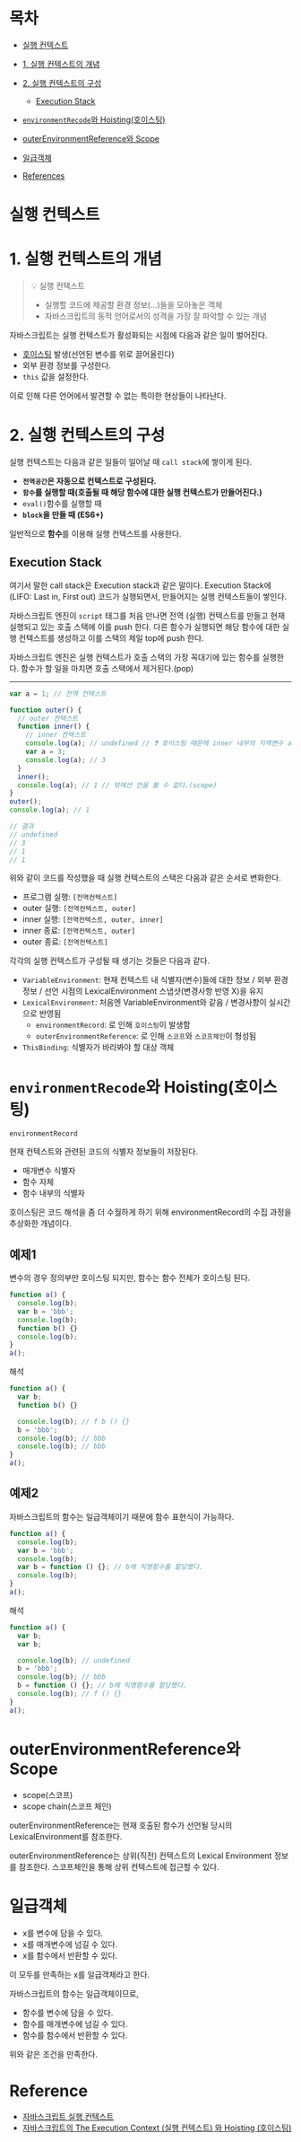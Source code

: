 # 목차

- [실행 컨텍스트](#실행-컨텍스트)
- [1. 실행 컨텍스트의 개념](#1-실행-컨텍스트의-개념)
- [2. 실행 컨텍스트의 구성](#2-실행-컨텍스트의-구성)
  - [Execution Stack](#execution-stack)
- [`environmentRecode`와 Hoisting(호이스팅)](#environmentrecode와-hoisting호이스팅)
- [outerEnvironmentReference와 Scope](#outerenvironmentreference와-scope)
- [일급객체](#일급객체)

- [References](#references)

# 실행 컨텍스트

# 1. 실행 컨텍스트의 개념

> 💡 실행 컨텍스트
>
> - 실행할 코드에 제공할 환경 정보(...)들을 모아놓은 객체
> - 자바스크립트의 동적 언어로서의 성격을 가장 잘 파악할 수 있는 개념

자바스크립트는 실행 컨텍스트가 활성화되는 시점에 다음과 같은 일이 벌어진다.

- [호이스팅]() 발생(선언된 변수를 위로 끌어올린다)
- 외부 환경 정보를 구성한다.
- `this` 값을 설정한다.

이로 인해 다른 언어에서 발견할 수 없는 특이한 현상들이 나타난다.

# 2. 실행 컨텍스트의 구성

실행 컨텍스트는 다음과 같은 일들이 일어날 때 `call stack`에 쌓이게 된다.

- **`전역공간`은 자동으로 컨텍스트로 구성된다.**
- **`함수`를 실행할 때(호출될 때 해당 함수에 대한 실행 컨텍스트가 만들어진다.)**
- `eval()`함수를 실행할 때
- **`block`을 만들 때 (ES6+)**

일반적으로 **함수**를 이용해 실행 컨텍스트를 사용한다.

## Execution Stack

여기서 말한 call stack은 Execution stack과 같은 말이다. Execution Stack에 (LIFO: Last in, First out) 코드가 실행되면서, 만들어지는 실행 컨텍스트들이 쌓인다.

자바스크립트 엔진이 `script` 태그를 처음 만나면 전역 (실행) 컨텍스트를 만들고 현재 실행되고 있는 호출 스택에 이를 push 한다. 다른 함수가 실행되면 해당 함수에 대한 실행 컨텍스트를 생성하고 이를 스택의 제일 top에 push 한다.

자바스크립트 엔진은 실행 컨텍스트가 호출 스택의 가장 꼭대기에 있는 함수를 실행한다. 함수가 할 일을 마치면 호출 스택에서 제거된다.(pop)

---

```js
var a = 1; // 전역 컨텍스트

function outer() {
  // outer 컨텍스트
  function inner() {
    // inner 컨텍스트
    console.log(a); // undefined // ❓ 호이스팅 때문에 inner 내부의 지역변수 a가 끌어올려지기 때문
    var a = 3;
    console.log(a); // 3
  }
  inner();
  console.log(a); // 1 // 밖에선 안을 볼 수 없다.(scope)
}
outer();
console.log(a); // 1
```

```js
// 결과
// undefined
// 3
// 1
// 1
```

위와 같이 코드를 작성했을 때 실행 컨텍스트의 스택은 다음과 같은 순서로 변화한다.

- 프로그램 실행: `[전역컨텍스트]`
- outer 실행: `[전역컨텍스트, outer]`
- inner 실행: `[전역컨텍스트, outer, inner]`
- inner 종료: `[전역컨텍스트, outer]`
- outer 종료: `[전역컨텍스트]`

각각의 실행 컨텍스트가 구성될 때 생기는 것들은 다음과 같다.

- `VariableEnvironment`: 현재 컨텍스트 내 식별자(변수)들에 대한 정보 / 외부 환경 정보 / 선언 시점의 LexicalEnvironment 스냅샷(변경사항 반영 X)을 유지
- `LexicalEnvironment`: 처음엔 VariableEnvironment와 같음 / 변경사항이 실시간으로 반영됨
  - `environmentRecord`: 로 인해 `호이스팅`이 발생함
  - `outerEnvironmentReference`: 로 인해 `스코프`와 `스코프체인`이 형성됨
- `ThisBinding`: 식별자가 바라봐야 할 대상 객체

# `environmentRecode`와 Hoisting(호이스팅)

`environmentRecord`

현재 컨텍스트와 관련된 코드의 식별자 정보들이 저장된다.

- 매개변수 식별자
- 함수 자체
- 함수 내부의 식별자

호이스팅은 코드 해석을 좀 더 수월하게 하기 위해 environmentRecord의 수집 과정을 추상화한 개념이다.

## 예제1

변수의 경우 정의부만 호이스팅 되지만, 함수는 함수 전체가 호이스팅 된다.

```js
function a() {
  console.log(b);
  var b = 'bbb';
  console.log(b);
  function b() {}
  console.log(b);
}
a();
```

해석

```js
function a() {
  var b;
  function b() {}

  console.log(b); // f b () {}
  b = 'bbb';
  console.log(b); // bbb
  console.log(b); // bbb
}
a();
```

## 예제2

자바스크립트의 함수는 일급객체이기 때문에 함수 표현식이 가능하다.

```js
function a() {
  console.log(b);
  var b = 'bbb';
  console.log(b);
  var b = function () {}; // b에 익명함수를 할당했다.
  console.log(b);
}
a();
```

해석

```js
function a() {
  var b;
  var b;

  console.log(b); // undefined
  b = 'bbb';
  console.log(b); // bbb
  b = function () {}; // b에 익명함수를 할당했다.
  console.log(b); // f () {}
}
a();
```

# outerEnvironmentReference와 Scope

- scope(스코프)
- scope chain(스코프 체인)

outerEnvironmentReference는 현재 호출된 함수가 선언될 당시의 LexicalEnvironment를 참조한다.

outerEnvironmentReference는 상위(직전) 컨텍스트의 Lexical Environment 정보를 참조한다. 스코프체인을 통해 상위 컨텍스트에 접근할 수 있다.

# 일급객체

- x를 변수에 담을 수 있다.
- x를 매개변수에 넘길 수 있다.
- x를 함수에서 반환할 수 있다.

이 모두를 만족하는 x를 일급객체라고 한다.

자바스크립트의 함수는 일급객체이므로,

- 함수를 변수에 담을 수 있다.
- 함수를 매개변수에 넘길 수 있다.
- 함수를 함수에서 반환할 수 있다.

위와 같은 조건을 만족한다.

# Reference

- [자바스크립트 실행 컨텍스트](https://junilhwang.github.io/TIL/Javascript/Domain/Execution-Context/)
- [자바스크립트의 The Execution Context (실행 컨텍스트) 와 Hoisting (호이스팅)](https://velog.io/@imacoolgirlyo/JS-%EC%9E%90%EB%B0%94%EC%8A%A4%ED%81%AC%EB%A6%BD%ED%8A%B8%EC%9D%98-Hoisting-The-Execution-Context-%ED%98%B8%EC%9D%B4%EC%8A%A4%ED%8C%85-%EC%8B%A4%ED%96%89-%EC%BB%A8%ED%85%8D%EC%8A%A4%ED%8A%B8-6bjsmmlmgy)
